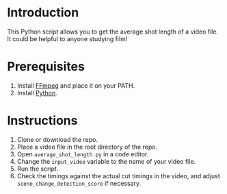 # Introduction

This Python script allows you to get the average shot length of a video file. It could be helpful to anyone studying film!

# Prerequisites

1. Install [FFmpeg](https://ffmpeg.org/download.html) and place it on your PATH.
2. Install [Python](https://www.python.org/downloads/).

# Instructions

1. Clone or download the repo.
2. Place a video file in the root directory of the repo.
3. Open `average_shot_length.py` in a code editor.
4. Change the `input_video` variable to the name of your video file.
5. Run the script.
6. Check the timings against the actual cut timings in the video, and adjust `scene_change_detection_score` if necessary.
